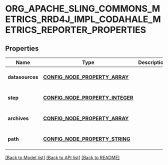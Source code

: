 # ORG_APACHE_SLING_COMMONS_METRICS_RRD4J_IMPL_CODAHALE_METRICS_REPORTER_PROPERTIES

## Properties
Name | Type | Description | Notes
------------ | ------------- | ------------- | -------------
**datasources** | [**CONFIG_NODE_PROPERTY_ARRAY**](configNodePropertyArray.md) |  | [optional] [default to null]
**step** | [**CONFIG_NODE_PROPERTY_INTEGER**](configNodePropertyInteger.md) |  | [optional] [default to null]
**archives** | [**CONFIG_NODE_PROPERTY_ARRAY**](configNodePropertyArray.md) |  | [optional] [default to null]
**path** | [**CONFIG_NODE_PROPERTY_STRING**](configNodePropertyString.md) |  | [optional] [default to null]

[[Back to Model list]](../README.md#documentation-for-models) [[Back to API list]](../README.md#documentation-for-api-endpoints) [[Back to README]](../README.md)


